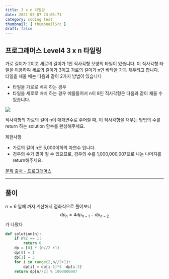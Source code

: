 ```yaml
---
title: 3 x n 타일링
date: 2021-05-07 23:05:71
category: coding test
thumbnail: { thumbnailSrc }
draft: false
---
```


## **프로그래머스 Level4 3 x n 타일링**

가로 길이가 2이고 세로의 길이가 1인 직사각형 모양의 타일이 있습니다. 이 직사각형 타일을 이용하여 세로의 길이가 3이고 가로의 길이가 n인 바닥을 가득 채우려고 합니다. 타일을 채울 때는 다음과 같이 2가지 방법이 있습니다

* 타일을 가로로 배치 하는 경우
* 타일을 세로로 배치 하는 경우
예를들어서 n이 8인 직사각형은 다음과 같이 채울 수 있습니다.

![](https://i.imgur.com/zBW7peI.png)

직사각형의 가로의 길이 n이 매개변수로 주어질 때, 이 직사각형을 채우는 방법의 수를 return 하는 solution 함수를 완성해주세요.

제한사항
* 가로의 길이 n은 5,000이하의 자연수 입니다.
* 경우의 수가 많아 질 수 있으므로, 경우의 수를 1,000,000,007으로 나눈 나머지를 return해주세요.

[문제 출처 - 프로그래머스](https://programmers.co.kr/learn/courses/30/lessons/12902)

* * *
## 풀이
$n = 6$ 일때 까지 계산해서 점화식으로 풀어보니
$$ dp_{n} = 4dp_{n-1} - dp_{n-2}$$
가 나왔다

```python
def solution(n):
    if n%2 == 1:
        return 0
    dp = [0] * (n//2 +1)
    dp[0] = 1
    dp[1] = 3
    for i in range(2,n//2+1):
        dp[i] = dp[i-1]*4 -dp[i-2]
    return dp[n//2] % 1000000007
```
